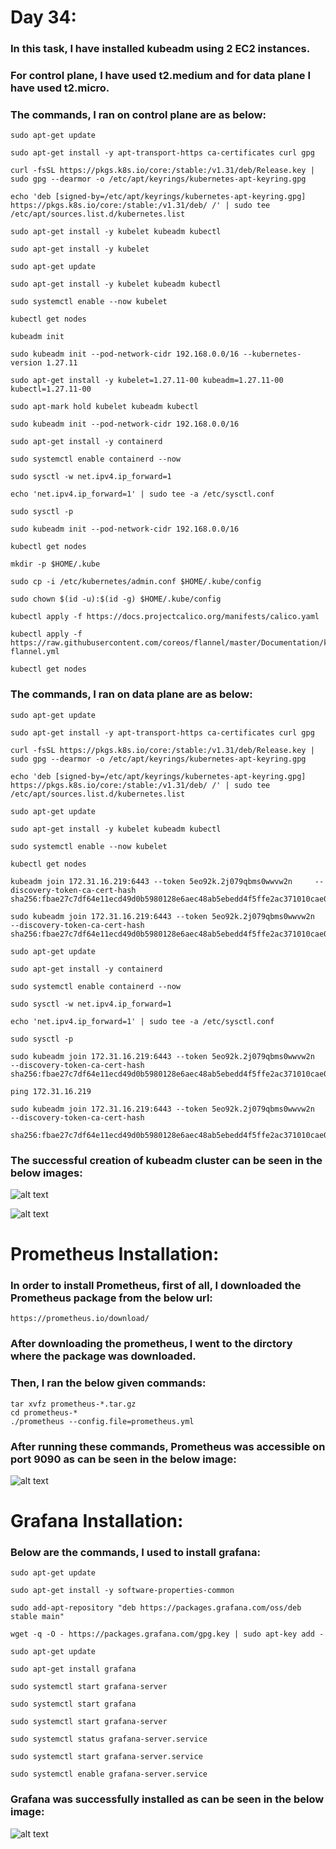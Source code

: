 # Day 34:

### In this task, I have installed kubeadm using 2 EC2 instances.
### For control plane, I have used t2.medium and for data plane I have used t2.micro.
### The commands, I ran on control plane are as below:

```
sudo apt-get update

sudo apt-get install -y apt-transport-https ca-certificates curl gpg

curl -fsSL https://pkgs.k8s.io/core:/stable:/v1.31/deb/Release.key | sudo gpg --dearmor -o /etc/apt/keyrings/kubernetes-apt-keyring.gpg

echo 'deb [signed-by=/etc/apt/keyrings/kubernetes-apt-keyring.gpg] https://pkgs.k8s.io/core:/stable:/v1.31/deb/ /' | sudo tee /etc/apt/sources.list.d/kubernetes.list

sudo apt-get install -y kubelet kubeadm kubectl

sudo apt-get install -y kubelet

sudo apt-get update

sudo apt-get install -y kubelet kubeadm kubectl

sudo systemctl enable --now kubelet

kubectl get nodes

kubeadm init

sudo kubeadm init --pod-network-cidr 192.168.0.0/16 --kubernetes-version 1.27.11

sudo apt-get install -y kubelet=1.27.11-00 kubeadm=1.27.11-00 kubectl=1.27.11-00

sudo apt-mark hold kubelet kubeadm kubectl

sudo kubeadm init --pod-network-cidr 192.168.0.0/16

sudo apt-get install -y containerd

sudo systemctl enable containerd --now

sudo sysctl -w net.ipv4.ip_forward=1

echo 'net.ipv4.ip_forward=1' | sudo tee -a /etc/sysctl.conf

sudo sysctl -p

sudo kubeadm init --pod-network-cidr 192.168.0.0/16

kubectl get nodes

mkdir -p $HOME/.kube

sudo cp -i /etc/kubernetes/admin.conf $HOME/.kube/config

sudo chown $(id -u):$(id -g) $HOME/.kube/config

kubectl apply -f https://docs.projectcalico.org/manifests/calico.yaml

kubectl apply -f https://raw.githubusercontent.com/coreos/flannel/master/Documentation/kube-flannel.yml

kubectl get nodes

```

### The commands, I ran on data plane are as below:
```
sudo apt-get update

sudo apt-get install -y apt-transport-https ca-certificates curl gpg

curl -fsSL https://pkgs.k8s.io/core:/stable:/v1.31/deb/Release.key | sudo gpg --dearmor -o /etc/apt/keyrings/kubernetes-apt-keyring.gpg

echo 'deb [signed-by=/etc/apt/keyrings/kubernetes-apt-keyring.gpg] https://pkgs.k8s.io/core:/stable:/v1.31/deb/ /' | sudo tee /etc/apt/sources.list.d/kubernetes.list
    
sudo apt-get update

sudo apt-get install -y kubelet kubeadm kubectl

sudo systemctl enable --now kubelet
    
kubectl get nodes

kubeadm join 172.31.16.219:6443 --token 5eo92k.2j079qbms0wwvw2n 	--discovery-token-ca-cert-hash sha256:fbae27c7df64e11ecd49d0b5980128e6aec48ab5ebedd4f5ffe2ac371010cae0

sudo kubeadm join 172.31.16.219:6443 --token 5eo92k.2j079qbms0wwvw2n 	--discovery-token-ca-cert-hash sha256:fbae27c7df64e11ecd49d0b5980128e6aec48ab5ebedd4f5ffe2ac371010cae0

sudo apt-get update

sudo apt-get install -y containerd

sudo systemctl enable containerd --now

sudo sysctl -w net.ipv4.ip_forward=1

echo 'net.ipv4.ip_forward=1' | sudo tee -a /etc/sysctl.conf

sudo sysctl -p

sudo kubeadm join 172.31.16.219:6443 --token 5eo92k.2j079qbms0wwvw2n     --discovery-token-ca-cert-hash sha256:fbae27c7df64e11ecd49d0b5980128e6aec48ab5ebedd4f5ffe2ac371010cae0

ping 172.31.16.219

sudo kubeadm join 172.31.16.219:6443 --token 5eo92k.2j079qbms0wwvw2n     --discovery-token-ca-cert-hash 

sha256:fbae27c7df64e11ecd49d0b5980128e6aec48ab5ebedd4f5ffe2ac371010cae0
```
### The successful creation of kubeadm cluster can be seen in the below images:

![alt text](images/Day_34_Images/Image_2)

![alt text](images/Day_34_Images/Image_1)

# Prometheus Installation:
### In order to install Prometheus, first of all, I downloaded the Prometheus package from the below url:

```
https://prometheus.io/download/
```

### After downloading the prometheus, I went to the dirctory where the package was downloaded.
### Then, I ran the below given commands:

```
tar xvfz prometheus-*.tar.gz
cd prometheus-*
./prometheus --config.file=prometheus.yml
```

### After running these commands, Prometheus was accessible on port 9090 as can be seen in the below image:

![alt text](images/Day_34_Images/Image_4)

# Grafana Installation:
### Below are the commands, I used to install grafana:

```
sudo apt-get update

sudo apt-get install -y software-properties-common

sudo add-apt-repository "deb https://packages.grafana.com/oss/deb stable main"

wget -q -O - https://packages.grafana.com/gpg.key | sudo apt-key add -

sudo apt-get update

sudo apt-get install grafana

sudo systemctl start grafana-server

sudo systemctl start grafana

sudo systemctl start grafana-server

sudo systemctl status grafana-server.service

sudo systemctl start grafana-server.service

sudo systemctl enable grafana-server.service
```

### Grafana was successfully installed as can be seen in the below image:

![alt text](images/Day_34_Images/Image_3)

